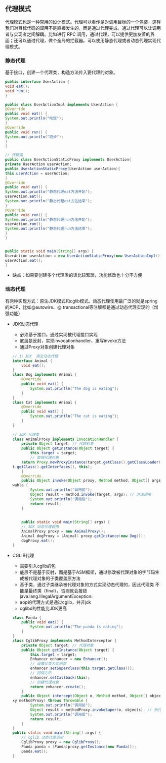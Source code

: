 ## 代理模式

代理模式也是一种常用的设计模式。代理可以看作是对调用目标的一个包装，这样我们对目标代码的调用不是直接发生的，而是通过代理完成，通过代理可以让调用者与实现者之间解耦。比如进行  RPC  调用，通过代理，可以提供更加友善的界面；还可以通过代理，做个全局的拦截器。可以使用静态代理或者动态代理实现代理模式。

### 静态代理

基于接口，创建一个代理类，构造方法传入要代理的对象。

```java
public interface UserAction {
void eat();
void run();
}

public class UserActionImpl implements UserAction {
@Override
public void eat() {
System.out.println("吃饭");
}
@Override
public void run() {
System.out.println("跑步");
}
}

// 代理类
public class UserActionStaticProxy implements UserAction{
private UserAction userAction;
public UserActionStaticProxy(UserAction userAction){
this.userAction = userAction;
}
@Override
public void eat() {
System.out.println("静态代理eat方法开始");
userAction.eat();
System.out.println("静态代理eat方法结束");
}
@Override
public void run() {
System.out.println("静态代理run方法开始");
userAction.run();
System.out.println("静态代理run方法结束");
}
}


public static void main(String[] args) {
UserAction userAction = new UserActionStaticProxy(new UserActionImpl());
userAction.eat();
}
```

- 缺点：如果要创建多个代理类的话比较繁琐，功能修改也十分不方便

### 动态代理

有两种实现方式：原生JDK模式和cglib模式。动态代理使用最广泛的就是spring的AOP，比如@autowire、@ transactional等注解都是通过动态代理实现的（增强功能）

- JDK动态代理

  - 必须基于接口，通过实现被代理接口实现
  - 底层是反射，实现invocationhandler，重写invoke方法
  - 通过Proxy对象创建代理对象

  ```java
  // 1）JDK  原生动态代理 
  interface Animal { 
      void eat(); 
  } 
  class Dog implements Animal { 
      @Override 
      public void eat() { 
          System.out.println("The dog is eating"); 
      } 
  } 
  class Cat implements Animal { 
      @Override 
      public void eat() { 
          System.out.println("The cat is eating"); 
      } 
  } 
   
  // JDK 代理类 
  class AnimalProxy implements InvocationHandler { 
      private Object target; // 代理对象 
      public Object getInstance(Object target) { 
          this.target = target; 
          // 取得代理对象
      return Proxy.newProxyInstance(target.getClass().getClassLoader(), targe
  t.getClass().getInterfaces(), this); 
      } 
      @Override 
      public Object invoke(Object proxy, Method method, Object[] args) throws Thro
  wable { 
          System.out.println("调用前"); 
          Object result = method.invoke(target, args); // 方法调用 
          System.out.println("调用后"); 
          return result; 
      }
      
      
      public static void main(String[] args) { 
      // JDK 动态代理调用 
      AnimalProxy proxy = new AnimalProxy(); 
      Animal dogProxy = (Animal) proxy.getInstance(new Dog()); 
      dogProxy.eat(); 
  } 
  ```

- CGLIB代理

  - 需要引入cglib的包
  - 底层不是基于反射，而是基于ASM框架，通过修改被代理对象的字节码生成被代理对象的子类覆盖原方法
  - 基于类，通过子类继承被代理对象的方式实现动态代理的，因此代理类
    不能是最终类（final），否则就会报错  java.lang.IllegalArgumentException: 
  - aop的代理方式是通过cglib，并非jdk
  - cglibd的性能比JDK更高

  ```JAVA
  class Panda { 
      public void eat() { 
          System.out.println("The panda is eating"); 
      } 
  } 
  class CglibProxy implements MethodInterceptor { 
      private Object target; // 代理对象 
      public Object getInstance(Object target) { 
          this.target = target; 
          Enhancer enhancer = new Enhancer(); 
          // 设置父类为实例类 
          enhancer.setSuperclass(this.target.getClass()); 
          // 回调方法 
          enhancer.setCallback(this); 
          // 创建代理对象 
          return enhancer.create(); 
      } 
      public Object intercept(Object o, Method method, Object[] objects, MethodPro
  xy methodProxy) throws Throwable { 
          System.out.println("调用前"); 
          Object result = methodProxy.invokeSuper(o, objects); // 执行方法调用 
          System.out.println("调用后"); 
          return result; 
      } 
  } 
  public static void main(String[] args) { 
      // cglib 动态代理调用 
      CglibProxy proxy = new CglibProxy(); 
      Panda panda = (Panda)proxy.getInstance(new Panda()); 
      panda.eat(); 
  } 
  ```

  